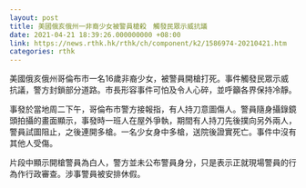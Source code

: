 ```yaml
---
layout: post
title: 美國俄亥俄州一非裔少女被警員槍殺　觸發民眾示威抗議
date: 2021-04-21 18:39:26.000000000 +08:00
link: https://news.rthk.hk/rthk/ch/component/k2/1586974-20210421.htm
categories: rthk
---
```


美國俄亥俄州哥倫布市一名16歲非裔少女，被警員開槍打死。事件觸發民眾示威抗議，警方封鎖部分道路。市長形容事件可怕及令人心碎，並呼籲各界保持冷靜。

事發於當地周二下午，哥倫布市警方接報指，有人持刀意圖傷人。警員隨身攝錄鏡頭拍攝的畫面顯示，事發時一班人在屋外爭執，期間有人持刀先後撲向另外兩人，警員試圖阻止，之後連開多槍。一名少女身中多槍，送院後證實死亡。事件中沒有其他人受傷。

片段中顯示開槍警員為白人，警方並未公布警員身分，只是表示正就現場警員的行為作行政審查。涉事警員被安排休假。
